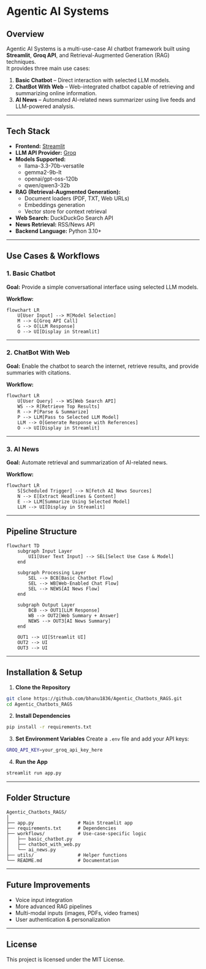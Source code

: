 # Agentic AI Systems

## Overview
Agentic AI Systems is a multi-use-case AI chatbot framework built using **Streamlit**, **Groq API**, and Retrieval-Augmented Generation (RAG) techniques.  
It provides three main use cases:
1. **Basic Chatbot** – Direct interaction with selected LLM models.
2. **ChatBot With Web** – Web-integrated chatbot capable of retrieving and summarizing online information.
3. **AI News** – Automated AI-related news summarizer using live feeds and LLM-powered analysis.

---

## Tech Stack

- **Frontend:** [Streamlit](https://streamlit.io/)
- **LLM API Provider:** [Groq](https://groq.com/)  
- **Models Supported:**  
  - llama-3.3-70b-versatile  
  - gemma2-9b-It  
  - openai/gpt-oss-120b  
  - qwen/qwen3-32b  
- **RAG (Retrieval-Augmented Generation):**  
  - Document loaders (PDF, TXT, Web URLs)  
  - Embeddings generation  
  - Vector store for context retrieval  
- **Web Search:** DuckDuckGo Search API
- **News Retrieval:** RSS/News API
- **Backend Language:** Python 3.10+

---

## Use Cases & Workflows

### 1. Basic Chatbot
**Goal:** Provide a simple conversational interface using selected LLM models.

**Workflow:**
```mermaid
flowchart LR
    U[User Input] --> M[Model Selection]
    M --> G[Groq API Call]
    G --> O[LLM Response]
    O --> UI[Display in Streamlit]
```

---

### 2. ChatBot With Web
**Goal:** Enable the chatbot to search the internet, retrieve results, and provide summaries with citations.

**Workflow:**
```mermaid
flowchart LR
    U[User Query] --> WS[Web Search API]
    WS --> R[Retrieve Top Results]
    R --> P[Parse & Summarize]
    P --> LLM[Pass to Selected LLM Model]
    LLM --> O[Generate Response with References]
    O --> UI[Display in Streamlit]
```

---

### 3. AI News
**Goal:** Automate retrieval and summarization of AI-related news.

**Workflow:**
```mermaid
flowchart LR
    S[Scheduled Trigger] --> N[Fetch AI News Sources]
    N --> E[Extract Headlines & Content]
    E --> LLM[Summarize Using Selected Model]
    LLM --> UI[Display in Streamlit]
```

---

## Pipeline Structure

```mermaid
flowchart TD
    subgraph Input Layer
        UI1[User Text Input] --> SEL[Select Use Case & Model]
    end

    subgraph Processing Layer
        SEL --> BCB[Basic Chatbot Flow]
        SEL --> WB[Web-Enabled Chat Flow]
        SEL --> NEWS[AI News Flow]
    end

    subgraph Output Layer
        BCB --> OUT1[LLM Response]
        WB --> OUT2[Web Summary + Answer]
        NEWS --> OUT3[AI News Summary]
    end

    OUT1 --> UI[Streamlit UI]
    OUT2 --> UI
    OUT3 --> UI
```

---

## Installation & Setup

1. **Clone the Repository**
```bash
git clone https://github.com/bhanu1836/Agentic_Chatbots_RAGS.git
cd Agentic_Chatbots_RAGS
```

2. **Install Dependencies**
```bash
pip install -r requirements.txt
```

3. **Set Environment Variables**
Create a `.env` file and add your API keys:
```bash
GROQ_API_KEY=your_groq_api_key_here
```

4. **Run the App**
```bash
streamlit run app.py
```

---

## Folder Structure

```
Agentic_Chatbots_RAGS/
│
├── app.py                # Main Streamlit app
├── requirements.txt      # Dependencies
├── workflows/            # Use-case-specific logic
│   ├── basic_chatbot.py
│   ├── chatbot_with_web.py
│   └── ai_news.py
├── utils/                # Helper functions
└── README.md             # Documentation
```

---

## Future Improvements
- Voice input integration
- More advanced RAG pipelines
- Multi-modal inputs (images, PDFs, video frames)
- User authentication & personalization

---

## License
This project is licensed under the MIT License.
